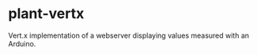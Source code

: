 plant-vertx
===========

Vert.x implementation of a webserver displaying values measured with an Arduino.
